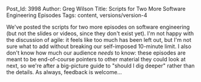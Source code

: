 Post_Id: 3998
Author: Greg Wilson
Title: Scripts for Two More Software Engineering Episodes
Tags: content, versions/version-4

<p>We've posted the scripts for two more episodes on software engineering (but not the slides or videos, since they don't exist yet). I'm not happy with the discussion of agile: it feels like too much has been left out, but I'm not sure what to add without breaking our self-imposed 10-minute limit.  I also don't know how much our audience <em>needs</em> to know: these episodes are meant to be end-of-course pointers to other material they could look at next, so we're after a big-picture guide to "should I dig deeper" rather than the details. As always, feedback is welcome...</p>

